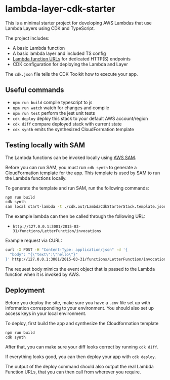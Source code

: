 # lambda-layer-cdk-starter

This is a minimal starter project for developing AWS Lambdas that use Lambda Layers using CDK and TypeScript.

The project includes:

- A basic Lambda function
- A basic lambda layer and included TS config
- [Lambda function URLs](https://docs.aws.amazon.com/lambda/latest/dg/lambda-urls.html) for dedicated HTTP(S) endpoints
- CDK configuration for deploying the Lambda and Layer

The `cdk.json` file tells the CDK Toolkit how to execute your app.

## Useful commands

- `npm run build` compile typescript to js
- `npm run watch` watch for changes and compile
- `npm run test` perform the jest unit tests
- `cdk deploy` deploy this stack to your default AWS account/region
- `cdk diff` compare deployed stack with current state
- `cdk synth` emits the synthesized CloudFormation template

## Testing locally with SAM

The Lambda functions can be invoked locally using [AWS SAM](https://docs.aws.amazon.com/serverless-application-model/latest/developerguide/install-sam-cli.html#install-sam-cli-instructions).

Before you can run SAM, you must run `cdk synth` to generate a CloudFormation template for the app. This template is used by SAM to run the Lambda functions locally.

To generate the template and run SAM, run the following commands:

```bash
npm run build
cdk synth
sam local start-lambda -t ./cdk.out/LambdaCdkStarterStack.template.json
```

The example lambda can then be called through the following URL:

- `http://127.0.0.1:3001/2015-03-31/functions/LetterFunction/invocations`

Example request via CURL:

```bash
curl -X POST -H "Content-Type: application/json" -d '{
  "body": "{\"text\":\"hello\"}"
}' http://127.0.0.1:3001/2015-03-31/functions/LetterFunction/invocations

```

The request body mimics the event object that is passed to the Lambda function when it is invoked by AWS.


## Deployment

Before you deploy the site, make sure you have a `.env` file set up with information corresponding to your environment. You should also set up access keys in your local environment.

To deploy, first build the app and synthesize the Cloudformation template
```bash
npm run build
cdk synth
```
After that, you can make sure your diff looks correct by running `cdk diff`.

If everything looks good, you can then deploy your app with `cdk deploy`.

The output of the deploy command should also output the real Lambda Function URLs, that you can then call from wherever you require.



